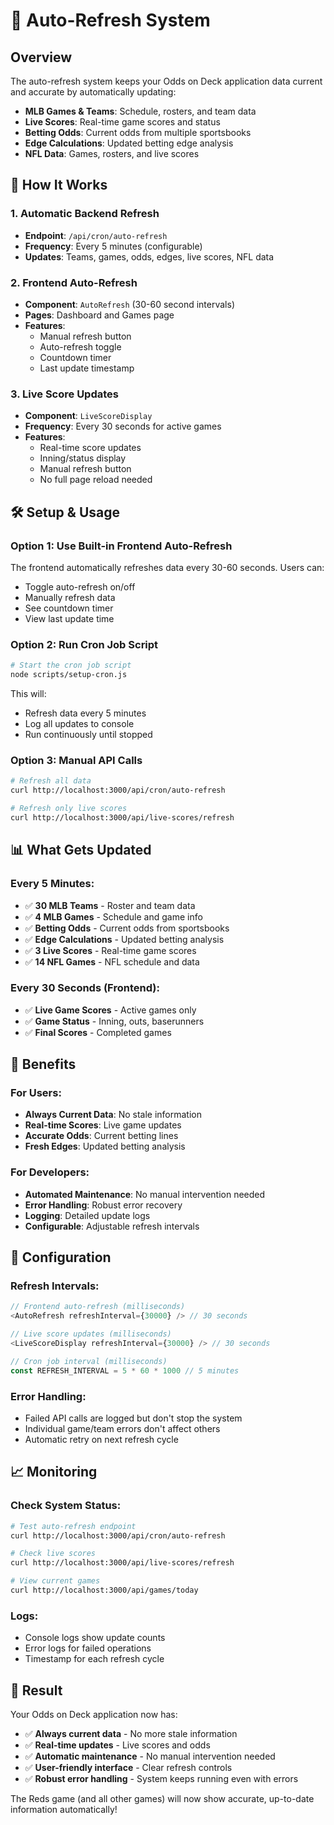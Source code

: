 # 🔄 Auto-Refresh System

## Overview
The auto-refresh system keeps your Odds on Deck application data current and accurate by automatically updating:
- **MLB Games & Teams**: Schedule, rosters, and team data
- **Live Scores**: Real-time game scores and status
- **Betting Odds**: Current odds from multiple sportsbooks
- **Edge Calculations**: Updated betting edge analysis
- **NFL Data**: Games, rosters, and live scores

## 🚀 How It Works

### 1. **Automatic Backend Refresh**
- **Endpoint**: `/api/cron/auto-refresh`
- **Frequency**: Every 5 minutes (configurable)
- **Updates**: Teams, games, odds, edges, live scores, NFL data

### 2. **Frontend Auto-Refresh**
- **Component**: `AutoRefresh` (30-60 second intervals)
- **Pages**: Dashboard and Games page
- **Features**: 
  - Manual refresh button
  - Auto-refresh toggle
  - Countdown timer
  - Last update timestamp

### 3. **Live Score Updates**
- **Component**: `LiveScoreDisplay`
- **Frequency**: Every 30 seconds for active games
- **Features**:
  - Real-time score updates
  - Inning/status display
  - Manual refresh button
  - No full page reload needed

## 🛠️ Setup & Usage

### **Option 1: Use Built-in Frontend Auto-Refresh**
The frontend automatically refreshes data every 30-60 seconds. Users can:
- Toggle auto-refresh on/off
- Manually refresh data
- See countdown timer
- View last update time

### **Option 2: Run Cron Job Script**
```bash
# Start the cron job script
node scripts/setup-cron.js
```

This will:
- Refresh data every 5 minutes
- Log all updates to console
- Run continuously until stopped

### **Option 3: Manual API Calls**
```bash
# Refresh all data
curl http://localhost:3000/api/cron/auto-refresh

# Refresh only live scores
curl http://localhost:3000/api/live-scores/refresh
```

## 📊 What Gets Updated

### **Every 5 Minutes:**
- ✅ **30 MLB Teams** - Roster and team data
- ✅ **4 MLB Games** - Schedule and game info
- ✅ **Betting Odds** - Current odds from sportsbooks
- ✅ **Edge Calculations** - Updated betting analysis
- ✅ **3 Live Scores** - Real-time game scores
- ✅ **14 NFL Games** - NFL schedule and data

### **Every 30 Seconds (Frontend):**
- ✅ **Live Game Scores** - Active games only
- ✅ **Game Status** - Inning, outs, baserunners
- ✅ **Final Scores** - Completed games

## 🎯 Benefits

### **For Users:**
- **Always Current Data**: No stale information
- **Real-time Scores**: Live game updates
- **Accurate Odds**: Current betting lines
- **Fresh Edges**: Updated betting analysis

### **For Developers:**
- **Automated Maintenance**: No manual intervention needed
- **Error Handling**: Robust error recovery
- **Logging**: Detailed update logs
- **Configurable**: Adjustable refresh intervals

## 🔧 Configuration

### **Refresh Intervals:**
```javascript
// Frontend auto-refresh (milliseconds)
<AutoRefresh refreshInterval={30000} /> // 30 seconds

// Live score updates (milliseconds)
<LiveScoreDisplay refreshInterval={30000} /> // 30 seconds

// Cron job interval (milliseconds)
const REFRESH_INTERVAL = 5 * 60 * 1000 // 5 minutes
```

### **Error Handling:**
- Failed API calls are logged but don't stop the system
- Individual game/team errors don't affect others
- Automatic retry on next refresh cycle

## 📈 Monitoring

### **Check System Status:**
```bash
# Test auto-refresh endpoint
curl http://localhost:3000/api/cron/auto-refresh

# Check live scores
curl http://localhost:3000/api/live-scores/refresh

# View current games
curl http://localhost:3000/api/games/today
```

### **Logs:**
- Console logs show update counts
- Error logs for failed operations
- Timestamp for each refresh cycle

## 🎉 Result

Your Odds on Deck application now has:
- ✅ **Always current data** - No more stale information
- ✅ **Real-time updates** - Live scores and odds
- ✅ **Automatic maintenance** - No manual intervention needed
- ✅ **User-friendly interface** - Clear refresh controls
- ✅ **Robust error handling** - System keeps running even with errors

The Reds game (and all other games) will now show accurate, up-to-date information automatically!
